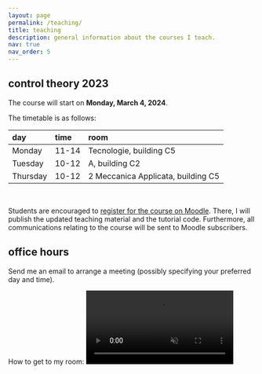 ```yaml
---
layout: page
permalink: /teaching/
title: teaching
description: general information about the courses I teach. 
nav: true
nav_order: 5
---
```

## control theory 2023
The course will start on **Monday, March 4, 2024**.

The timetable is as follows:

| day         | time        | room     |
| :---        |    :---   |          :--- |
| Monday      | 11-14       | Tecnologie, building C5   |
| Tuesday   | 10-12        | A, building C2      |
| Thursday   | 10-12        | 2 Meccanica Applicata, building C5      |

&nbsp;  

Students are encouraged to [register for the course on Moodle](https://moodle2.units.it/course/view.php?id=12335">https://moodle2.units.it/course/view.php?id=12335). There, I will publish the updated teaching material and the tutorial code. Furthermore, all communications relating to the course will be sent to Moodle subscribers.

<!-- ## computer vision and pattern recognition 2023
The course will start on **Tuesday, October 3, 2023**.

The timetable is as follows:

| day         | time        | room     |
| :---        |    :---   |          :--- |
| Tuesday      | 12-14       | TB, building C5   |
| Thursday   | 12-14        | TB, building C5      |
| Friday   | 11-12        | TB, building C5      |

&nbsp;  

Students are encouraged to [register for the course on Moodle](https://moodle2.units.it/course/view.php?id=11338">https://moodle2.units.it/course/view.php?id=11338). There, I will publish the updated teaching material and the tutorial code. Furthermore, all communications relating to the course will be sent to Moodle subscribers. -->

## office hours
Send me an email to arrange a meeting (possibly specifying your preferred day and time).

How to get to my room:
<video src="https://user-images.githubusercontent.com/47215410/271945836-be66b942-61df-4217-854e-b4dcfad3a40b.mp4" data-canonical-src="https://user-images.githubusercontent.com/47215410/271945836-be66b942-61df-4217-854e-b4dcfad3a40b.mp4" controls="controls" muted="muted" class="d-block rounded-bottom-2 border-top width-fit" style="max-height:640px">
</video>

<!-- 
 <div  id="test">
    <img src="" name="canvas" />
</div> 

<script>
window.onload="displayImage();"
//create an array named imagesArray that contains the seven image file names
//dog.jpg, fox.jpg, mouse.jpg, alligator.jpg, fish.jpg, parrot.jpg and cat.jpg
var imagesArray = [ "/assets/img/code-screenshot.png","/assets/img/prof_pic.jpg"];
//create a function named displayImage
//it should not have any values passed into it
function displayImage(){
    //the first statement should generate a random number in the range 0 to 6 (the subscript values of the image file names in the imagesArray)
    var num = Math.floor(Math.random() * 2); // 0...6
    //the second statement display the random image from the imagesArray array in the canvas image using the random number as the subscript value
    document.canvas.src = imagesArray[num];
}
//remember the subscript values of the array are 0 to 6 (seven elements) zero based array
//you will have to subtract 1 from the random number generated to account for the zero based array
displayImage();
</script> -->
